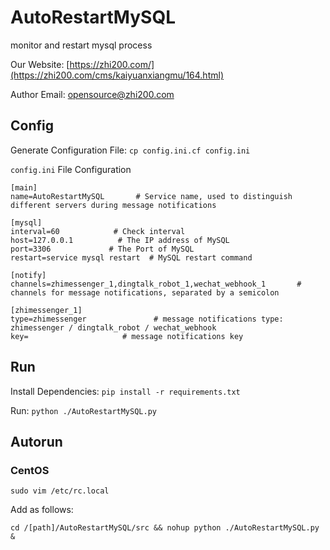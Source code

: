 # AutoRestartMySQL

monitor and restart mysql process

Our Website: [https://zhi200.com/](https://zhi200.com/cms/kaiyuanxiangmu/164.html)

Author Email: [opensource@zhi200.com](mailto:opensource@zhi200.com)

## Config

Generate Configuration File: `cp config.ini.cf config.ini`

`config.ini` File Configuration

```
[main]
name=AutoRestartMySQL       # Service name, used to distinguish different servers during message notifications

[mysql]
interval=60            # Check interval
host=127.0.0.1          # The IP address of MySQL
port=3306             # The Port of MySQL
restart=service mysql restart  # MySQL restart command

[notify]
channels=zhimessenger_1,dingtalk_robot_1,wechat_webhook_1       # channels for message notifications, separated by a semicolon

[zhimessenger_1]
type=zhimessenger               # message notifications type: zhimessenger / dingtalk_robot / wechat_webhook
key=                     # message notifications key
```

## Run

Install Dependencies: `pip install -r requirements.txt`

Run: `python ./AutoRestartMySQL.py`

## Autorun

### CentOS

`sudo vim /etc/rc.local `

Add as follows:

`cd /[path]/AutoRestartMySQL/src && nohup python ./AutoRestartMySQL.py &`

